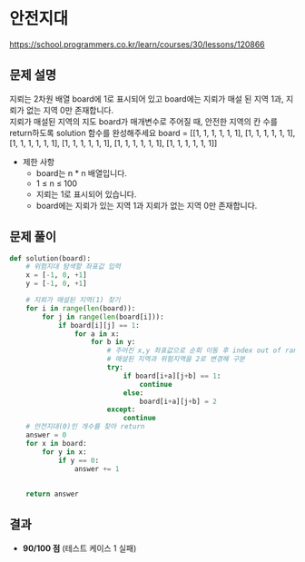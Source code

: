# 안전지대
https://school.programmers.co.kr/learn/courses/30/lessons/120866

## 문제 설명
지뢰는 2차원 배열 board에 1로 표시되어 있고 board에는 지뢰가 매설 된 지역 1과, 지뢰가 없는 지역 0만 존재합니다.   
지뢰가 매설된 지역의 지도 board가 매개변수로 주어질 때, 안전한 지역의 칸 수를 return하도록 solution 함수를 완성해주세요
board = [[1, 1, 1, 1, 1, 1], [1, 1, 1, 1, 1, 1], [1, 1, 1, 1, 1, 1], [1, 1, 1, 1, 1, 1], [1, 1, 1, 1, 1, 1], [1, 1, 1, 1, 1, 1]]

- 제한 사항
  - board는 n * n 배열입니다.
  - 1 ≤ n ≤ 100
  - 지뢰는 1로 표시되어 있습니다.
  - board에는 지뢰가 있는 지역 1과 지뢰가 없는 지역 0만 존재합니다.

## 문제 풀이
```python
def solution(board):
    # 위험지대 탐색할 좌표값 입력
    x = [-1, 0, +1]
    y = [-1, 0, +1]

    # 지뢰가 매설된 지역(1) 찾기
    for i in range(len(board)):
        for j in range(len(board[i])):
            if board[i][j] == 1:
                for a in x:
                    for b in y:
                        # 주어진 x,y 좌표값으로 순회 이동 후 index out of range를 대비해 예외처리 구문 작성
                        # 매설된 지역과 위험지역을 2로 변경해 구분
                        try:
                            if board[i+a][j+b] == 1:
                                continue    
                            else:
                                board[i+a][j+b] = 2
                        except:
                            continue
    # 안전지대(0)인 개수를 찾아 return             
    answer = 0                
    for x in board:
        for y in x:
            if y == 0:
                answer += 1
                       
            
    return answer
```
## 결과
- **90/100 점** (테스트 케이스 1 실패)